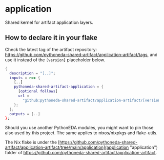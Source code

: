 # application

Shared kernel for artifact application layers.

## How to declare it in your flake

Check the latest tag of the artifact repository: https://github.com/pythoneda-shared-artifact/application-artifact/tags, and use it instead of the `[version]` placeholder below.

```nix
{
  description = "[..]";
  inputs = rec {
    [..]
    pythoneda-shared-artifact-application = {
      [optional follows]
      url =
        "github:pythoneda-shared-artifact/application-artifact/[version]?dir=application";
    };
  };
  outputs = [..]
};
```

Should you use another PythonEDA modules, you might want to pin those also used by this project. The same applies to nixos/nixpkgs and flake-utils.

The Nix flake is under the [https://github.com/pythoneda-shared-artifact/application-artifact/tree/main/application](application "application") folder of <https://github.com/pythoneda-shared-artifact/application-artifact>.

